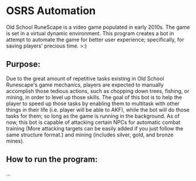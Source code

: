 # OSRS Automation
Old School RuneScape is a video game populated in early 2010s. The game is set in a virtual dynamic environment.
This program creates a bot in attempt to automate the game for better user experience; specifically, for saving players' precious time. >:)
## Purpose:
Due to the great amount of repetitive tasks existing in Old School Runescape's game mechanics, players are expected to manually accomplish those tedious actions, such as chopping down trees, fishing, or mining, in order to level up those skills. The goal of this bot is to help the player to speed up those tasks by enabling them to multitask with other things in their life (i.e. player will be able to AKF), while the bot will do those tasks for them; so long as the game is running in the background. As of now, this bot is capable of attacking certain NPCs for automatic combat training (More attacking targets can be easily added if you just follow the same structure format.) and mining (includes silver, gold, and bronze mines).

## How to run the program:
...
